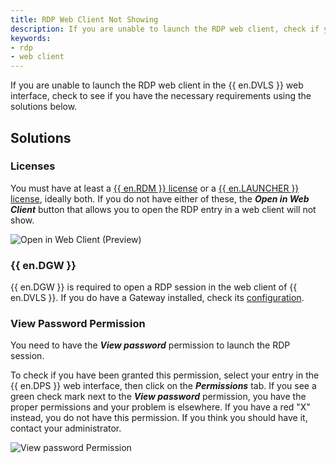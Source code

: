 ```yaml
---
title: RDP Web Client Not Showing
description: If you are unable to launch the RDP web client, check if you have the necessary requirements.
keywords:
- rdp
- web client
---
```

If you are unable to launch the RDP web client in the {{ en.DVLS }} web interface, check to see if you have the necessary requirements using the solutions below.

## Solutions

### Licenses

You must have at least a <a href="/rdm/windows/commands/administration/management/licenses/" target="_blank">{{ en.RDM }} license</a> or a <a href="/server/launcher/" target="_blank">{{ en.LAUNCHER }} license</a>, ideally both. If you do not have either of these, the ***Open in Web Client*** button that allows you to open the RDP entry in a web client will not show.

![Open in Web Client (Preview)](https://webdevolutions.azureedge.net/docs/en/kb/KB2163.png)

### {{ en.DGW }}

{{ en.DGW }} is required to open a RDP session in the web client of {{ en.DVLS }}. If you do have a Gateway installed, check its <a href="https://docs.devolutions.net/server/dgw/server-configuration/" target="_blank">configuration</a>.

### View Password Permission

You need to have the ***View password*** permission to launch the RDP session.

To check if you have been granted this permission, select your entry in the {{ en.DPS }} web interface, then click on the ***Permissions*** tab. If you see a green check mark next to the ***View password*** permission, you have the proper permissions and your problem is elsewhere. If you have a red "X" instead, you do not have this permission. If you think you should have it, contact your administrator.

![View password Permission](https://webdevolutions.azureedge.net/docs/en/kb/KB2162.png)
